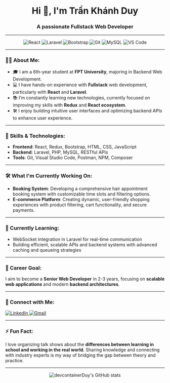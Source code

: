 <h1 align="center">Hi 👋, I'm Trần Khánh Duy</h1>
<h3 align="center">A passionate Fullstack Web Developer</h3>

---

<p align="center"> 
  <img src="https://img.shields.io/badge/Code-React-blue?style=for-the-badge&logo=react&logoColor=white" alt="React" /> 
  <img src="https://img.shields.io/badge/Framework-Laravel-red?style=for-the-badge&logo=laravel&logoColor=white" alt="Laravel" /> 
  <img src="https://img.shields.io/badge/Frontend-Bootstrap-purple?style=for-the-badge&logo=bootstrap&logoColor=white" alt="Bootstrap" /> 
  <img src="https://img.shields.io/badge/Version%20Control-Git-orange?style=for-the-badge&logo=git&logoColor=white" alt="Git" /> 
  <img src="https://img.shields.io/badge/Database-MySQL-blue?style=for-the-badge&logo=mysql&logoColor=white" alt="MySQL" /> 
  <img src="https://img.shields.io/badge/Tools-VS%20Code-informational?style=for-the-badge&logo=visual-studio-code&logoColor=white" alt="VS Code" /> 
</p>

---

### 👨‍💻 About Me:
- 🎓 I am a 6th-year student at **FPT University**, majoring in Backend Web Development.
- 💻 I have hands-on experience with **Fullstack** web development, particularly with **React** and **Laravel**.
- 📚 I’m constantly learning new technologies, currently focused on improving my skills with **Redux** and **React ecosystem**.
- 🛠️ I enjoy building intuitive user interfaces and optimizing backend APIs to enhance user experience.

---

### 🌟 Skills & Technologies:
- **Frontend**: React, Redux, Bootstrap, HTML, CSS, JavaScript
- **Backend**: Laravel, PHP, MySQL, RESTful APIs
- **Tools**: Git, Visual Studio Code, Postman, NPM, Composer

---

### 🛠️ What I'm Currently Working On:
- **Booking System**: Developing a comprehensive hair appointment booking system with customizable time slots and filtering options.
- **E-commerce Platform**: Creating dynamic, user-friendly shopping experiences with product filtering, cart functionality, and secure payments.

---

### 🌱 Currently Learning:
- WebSocket integration in Laravel for real-time communication
- Building efficient, scalable APIs and backend systems with advanced caching and queueing strategies

---

### 💼 Career Goal:
I aim to become a **Senior Web Developer** in 2-3 years, focusing on **scalable web applications** and modern **backend architectures**.

---

### 🤝 Connect with Me:
<p align="left">
  <a href="https://www.linkedin.com/in/trankhanhduy" target="_blank">
    <img src="https://img.shields.io/badge/LinkedIn-Tran%20Khanh%20Duy-blue?style=flat-square&logo=linkedin" alt="LinkedIn"/>
  </a>
  <a href="mailto:trankhanhduy463@gmail.com">
    <img src="https://img.shields.io/badge/Email-trankhanhduy.dev@gmail.com-red?style=flat-square&logo=gmail" alt="Gmail"/>
  </a>
</p>

---

### ⚡ Fun Fact:
I love organizing talk shows about the **differences between learning in school and working in the real world**. Sharing knowledge and connecting with industry experts is my way of bridging the gap between theory and practice.

---

<p align="center">
  <img src="https://github-readme-stats.vercel.app/api?username=devcontainerDuy&show_icons=true&theme=tokyonight&hide=stars,issues" alt="devcontainerDuy's GitHub stats" />
</p>

<!---
devcontainerDuy/devcontainerDuy is a ✨ special ✨ repository because its `README.md` (this file) appears on your GitHub profile.
You can click the Preview link to take a look at your changes.
--->
